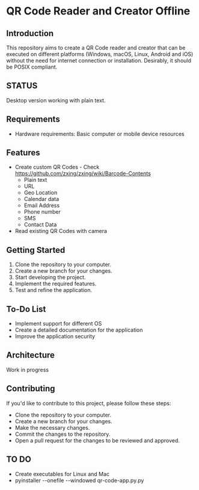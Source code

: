 **QR Code Reader and Creator Offline**
=====================================

**Introduction**
--------------

This repository aims to create a QR Code reader and creator that can be executed on different platforms (Windows, macOS, Linux, Android and iOS) without the need for internet connection or installation.
Desirably, it should be POSIX compliant.

**STATUS**
------------
Desktop version working with plain text.

**Requirements**
------------

* Hardware requirements: Basic computer or mobile device resources

**Features**
------------

* Create custom QR Codes - Check https://github.com/zxing/zxing/wiki/Barcode-Contents
    * Plain text
    * URL
    * Geo Location
    * Calendar data
    * Email Address
    * Phone number
    * SMS
    * Contact Data
* Read existing QR Codes with camera

**Getting Started**
------------------

1. Clone the repository to your computer.
2. Create a new branch for your changes.
3. Start developing the project.
4. Implement the required features.
5. Test and refine the application.

**To-Do List**
--------------

* Implement support for different OS
* Create a detailed documentation for the application
* Improve the application security

**Architecture**
--------------

Work in progress

**Contributing**
--------------

If you'd like to contribute to this project, please follow these steps:

* Clone the repository to your computer.
* Create a new branch for your changes.
* Make the necessary changes.
* Commit the changes to the repository.
* Open a pull request for the changes to be reviewed and approved.


**TO DO**
-------------

* Create executables for Linux and Mac
* pyinstaller --onefile --windowed qr-code-app.py.py